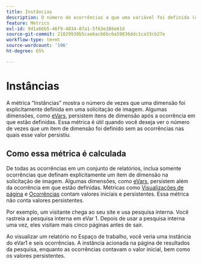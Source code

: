 ```yaml
---
title: Instâncias
description: O número de ocorrências a que uma variável foi definida (e não persistiu).
feature: Metrics
exl-id: 9d1a66b5-46f9-4834-87a1-5f63e386e61d
source-git-commit: 21029930b5cae6acb6bc6a59836ddc1ca33cb27e
workflow-type: tm+mt
source-wordcount: '196'
ht-degree: 65%

---
```


# Instâncias

A métrica “Instâncias” mostra o número de vezes que uma dimensão foi explicitamente definida em uma solicitação de imagem. Algumas dimensões, como [eVars](../dimensions/evar.md), persistem itens de dimensão após a ocorrência em que estão definidas. Essa métrica é útil quando você deseja ver o número de vezes que um item de dimensão foi definido sem as ocorrências nas quais esse valor persistiu.

## Como essa métrica é calculada

De todas as ocorrências em um conjunto de relatórios, inclua somente ocorrências que definam explicitamente um item de dimensão na solicitação de imagem. Algumas dimensões, como [eVars](../dimensions/evar.md), persistem além da ocorrência em que estão definidas. Métricas como [Visualizações de página](page-views.md) e [Ocorrências](occurrences.md) contam valores iniciais e persistentes. Essa métrica não conta valores persistentes.

Por exemplo, um visitante chega ao seu site e usa pesquisa interna. Você rastreia a pesquisa interna em eVar 1. Depois de usar a pesquisa interna uma vez, eles visitam mais cinco páginas antes de sair.

Ao visualizar um relatório no Espaço de trabalho, você veria uma instância do eVar1 e seis ocorrências. A instância acionada na página de resultados da pesquisa, enquanto as ocorrências contavam o valor inicial, bem como os valores persistentes.

